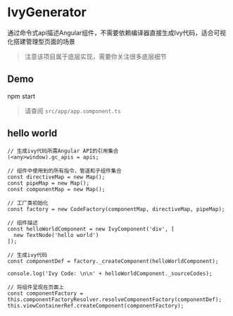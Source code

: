 # IvyGenerator

通过命令式api描述Angular组件，不需要依赖编译器直接生成Ivy代码，适合可视化搭建管理型页面的场景
> 注意该项目属于底层实现，需要你关注很多底层细节

## Demo

npm start
> 请查阅 `src/app/app.component.ts`

## hello world
```
// 生成ivy代码所需Angular API的引用集合
(<any>window).gc_apis = apis;

// 组件中使用到的所有指令，管道和子组件集合
const directiveMap = new Map();
const pipeMap = new Map();
const componentMap = new Map();

// 工厂类初始化
const factory = new CodeFactory(componentMap, directiveMap, pipeMap);

// 组件描述
const helloWorldComponent = new IvyComponent('div', [
  new TextNode('hello world')
]);

// 生成ivy代码
const componentDef = factory._createComponent(helloWorldComponent);

console.log('Ivy Code: \n\n' + helloWorldComponent._sourceCodes);

// 将组件呈现在页面上
const componentFactory = this.componentFactoryResolver.resolveComponentFactory(componentDef);
this.viewContainerRef.createComponent(componentFactory);
```

